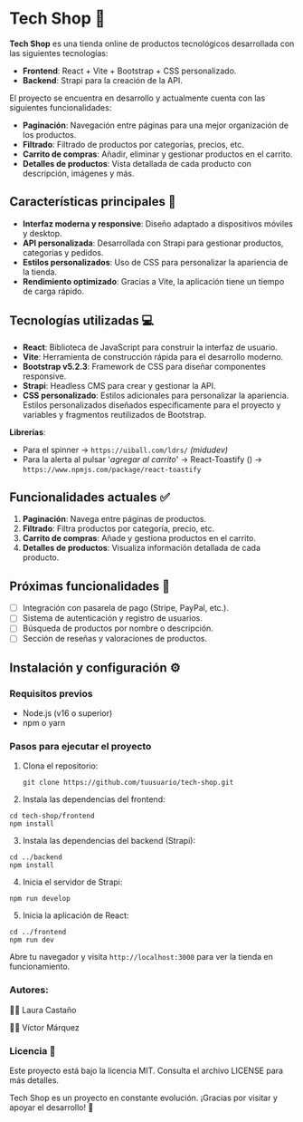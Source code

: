 # Tech Shop 🛒

**Tech Shop** es una tienda online de productos tecnológicos desarrollada con las siguientes tecnologías:

- **Frontend**: React + Vite + Bootstrap + CSS personalizado.
- **Backend**: Strapi para la creación de la API.

El proyecto se encuentra en desarrollo y actualmente cuenta con las siguientes funcionalidades:

- **Paginación**: Navegación entre páginas para una mejor organización de los productos.
- **Filtrado**: Filtrado de productos por categorías, precios, etc.
- **Carrito de compras**: Añadir, eliminar y gestionar productos en el carrito.
- **Detalles de productos**: Vista detallada de cada producto con descripción, imágenes y más.

## Características principales 🚀

- **Interfaz moderna y responsive**: Diseño adaptado a dispositivos móviles y desktop.
- **API personalizada**: Desarrollada con Strapi para gestionar productos, categorías y pedidos.
- **Estilos personalizados**: Uso de CSS para personalizar la apariencia de la tienda.
- **Rendimiento optimizado**: Gracias a Vite, la aplicación tiene un tiempo de carga rápido.

## Tecnologías utilizadas 💻

- **React**: Biblioteca de JavaScript para construir la interfaz de usuario.
- **Vite**: Herramienta de construcción rápida para el desarrollo moderno.
- **Bootstrap v5.2.3**: Framework de CSS para diseñar componentes responsive. 
- **Strapi**: Headless CMS para crear y gestionar la API.
- **CSS personalizado**: Estilos adicionales para personalizar la apariencia. Estilos personalizados diseñados específicamente para el proyecto y variables y fragmentos reutilizados de Bootstrap.

**Librerías**: 
- Para el spinner -> `https://uiball.com/ldrs/` *(midudev)*
- Para la alerta al pulsar '*agregar al carrito*' -> React-Toastify () -> `https://www.npmjs.com/package/react-toastify`
  
## Funcionalidades actuales ✅

1. **Paginación**: Navega entre páginas de productos.
2. **Filtrado**: Filtra productos por categoría, precio, etc.
3. **Carrito de compras**: Añade y gestiona productos en el carrito.
4. **Detalles de productos**: Visualiza información detallada de cada producto.

## Próximas funcionalidades 📅

- [ ] Integración con pasarela de pago (Stripe, PayPal, etc.).
- [ ] Sistema de autenticación y registro de usuarios.
- [ ] Búsqueda de productos por nombre o descripción.
- [ ] Sección de reseñas y valoraciones de productos.

## Instalación y configuración ⚙️

### Requisitos previos

- Node.js (v16 o superior)
- npm o yarn

### Pasos para ejecutar el proyecto

1. Clona el repositorio:
   ```
   git clone https://github.com/tuusuario/tech-shop.git
   ```
   
2. Instala las dependencias del frontend:


```
cd tech-shop/frontend
npm install
```

3. Instala las dependencias del backend (Strapi):

```
cd ../backend
npm install
```

4. Inicia el servidor de Strapi:
```
npm run develop
```

5. Inicia la aplicación de React:

```
cd ../frontend
npm run dev
```

Abre tu navegador y visita `http://localhost:3000` para ver la tienda en funcionamiento.

### Autores: 
👩‍💻 Laura Castaño

👨‍💻 Víctor Márquez


### **Licencia** 📄

Este proyecto está bajo la licencia MIT. Consulta el archivo LICENSE para más detalles.

Tech Shop es un proyecto en constante evolución. ¡Gracias por visitar y apoyar el desarrollo! 🚀

